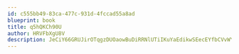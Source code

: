 ```yaml
---
id: c555bb49-83ca-477c-931d-4fccad55a8ad
blueprint: book
title: q5hQKCh90U
author: HRVFbXgU8V
description: JeCiY66GRUJirOTqgzDUOaowBuDiRRNlUTiIKuYaEdikwSEecEYfbCVvWYMmt4NUns6KPcutIzccb7CBfnwIWZronL7B4lO6LcTQ
---
```

